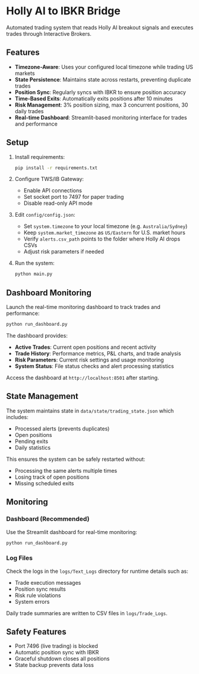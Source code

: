 # Holly AI to IBKR Bridge

Automated trading system that reads Holly AI breakout signals and executes trades through Interactive Brokers.

## Features

- **Timezone-Aware**: Uses your configured local timezone while trading US markets
- **State Persistence**: Maintains state across restarts, preventing duplicate trades
- **Position Sync**: Regularly syncs with IBKR to ensure position accuracy
- **Time-Based Exits**: Automatically exits positions after 10 minutes
- **Risk Management**: 3% position sizing, max 3 concurrent positions, 30 daily trades
- **Real-time Dashboard**: Streamlit-based monitoring interface for trades and performance

## Setup

1. Install requirements:
   ```bash
   pip install -r requirements.txt
   ```

2. Configure TWS/IB Gateway:
   - Enable API connections
   - Set socket port to 7497 for paper trading
   - Disable read-only API mode

3. Edit `config/config.json`:
   - Set `system.timezone` to your local timezone (e.g. `Australia/Sydney`)
   - Keep `system.market_timezone` as `US/Eastern` for U.S. market hours
   - Verify `alerts.csv_path` points to the folder where Holly AI drops CSVs
   - Adjust risk parameters if needed

4. Run the system:
   ```bash
   python main.py
   ```

## Dashboard Monitoring

Launch the real-time monitoring dashboard to track trades and performance:

```bash
python run_dashboard.py
```

The dashboard provides:
- **Active Trades**: Current open positions and recent activity
- **Trade History**: Performance metrics, P&L charts, and trade analysis
- **Risk Parameters**: Current risk settings and usage monitoring
- **System Status**: File status checks and alert processing statistics

Access the dashboard at `http://localhost:8501` after starting.

## State Management

The system maintains state in `data/state/trading_state.json` which includes:
- Processed alerts (prevents duplicates)
- Open positions
- Pending exits
- Daily statistics

This ensures the system can be safely restarted without:
- Processing the same alerts multiple times
- Losing track of open positions
- Missing scheduled exits

## Monitoring

### Dashboard (Recommended)
Use the Streamlit dashboard for real-time monitoring:
```bash
python run_dashboard.py
```

### Log Files
Check the logs in the `logs/Text_Logs` directory for runtime details such as:
- Trade execution messages
- Position sync results
- Risk rule violations
- System errors

Daily trade summaries are written to CSV files in `logs/Trade_Logs`.

## Safety Features

- Port 7496 (live trading) is blocked
- Automatic position sync with IBKR
- Graceful shutdown closes all positions
- State backup prevents data loss
